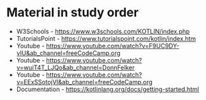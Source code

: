 # Material in study order
* W3Schools - https://www.w3schools.com/KOTLIN/index.php
* TutorialsPoint -  https://www.tutorialspoint.com/kotlin/index.htm
* Youtube - https://www.youtube.com/watch?v=F9UC9DY-vIU&ab_channel=freeCodeCamp.org
* Youtube - https://www.youtube.com/watch?v=wuiT4T_LJQo&ab_channel=DonnFelker
* Youtube - https://www.youtube.com/watch?v=EExSSotojVI&ab_channel=freeCodeCamp.org
* Documentation - https://kotlinlang.org/docs/getting-started.html